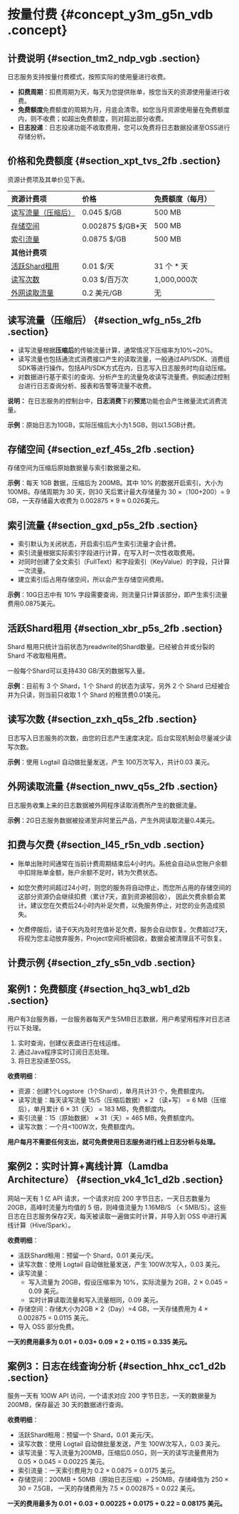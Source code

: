 # 按量付费 {#concept_y3m_g5n_vdb .concept}

## 计费说明 {#section_tm2_ndp_vgb .section}

日志服务支持按量付费模式，按照实际的使用量进行收费。

-   **扣费周期**：扣费周期为天，每天为您提供账单，按您当天的资源使用量进行收费。
-   **免费额度**免费额度的周期为月，月底会清零。如您当月资源使用量在免费额度内，则不收费；如超出免费额度，则对超出部分收费。
-   **日志投递**：日志投递功能不收取费用，您可以免费将日志数据投递至OSS进行存储分析。

## 价格和免费额度 {#section_xpt_tvs_2fb .section}

资源计费项及其单价见下表。

|资源计费项|价格|免费额度（每月）|
|:----|:-|:-------|
|[读写流量（压缩后）](#)|0.045 $/GB|500 MB|
|[存储空间](#)|0.002875 $/GB\*天|500 MB|
|[索引流量](#)|0.0875 $/GB|500 MB|
|**其他计费项**|
|[活跃Shard租用](#)|0.01 $/天|31 个 \* 天|
|[读写次数](#section_zxh_q5s_2fb)|0.03 $/百万次|1,000,000次|
|[外网读取流量](#)|0.2 美元/GB|无|

## 读写流量（压缩后） {#section_wfg_n5s_2fb .section}

-   读写流量根据**压缩后**的传输流量计算，通常情况下压缩率为10%~20%。
-   读写流量也包括通流式消费接口产生的读取流量，一般通过API/SDK、消费组SDK等进行操作。包括API/SDK方式在内，日志写入日志服务时均自动压缩。
-   对数据进行基于索引的查询、分析产生的流量免收读写流量费。例如通过控制台进行日志查询分析、报表和告警等流量不收费。

**说明：** 在日志服务的控制台中，**日志消费**下的**预览**功能也会产生微量流式消费流量。

**示例**：原始日志为10GB，实际压缩后大小为1.5GB，则以1.5GB计费。

## 存储空间 {#section_ezf_45s_2fb .section}

存储空间为压缩后原始数据量与索引数据量之和。

**示例**：每天 1GB 数据，压缩后为 200MB。其中 10% 的数据开启索引，大小为 100MB。存储周期为 30 天，则30 天后累计最大存储量为 30 ×（100+200）= 9 GB，一天存储最大收费为 0.002875 × 9 ≈ 0.026美元。

## 索引流量 {#section_gxd_p5s_2fb .section}

-   索引默认为关闭状态，开启索引后产生索引流量才会计费。
-   索引流量根据实际索引字段进行计算，在写入时一次性收取费用。
-   对同时创建了全文索引（FullText）和字段索引（KeyValue）的字段，只计算一次流量。
-   建立索引后占用存储空间，所以会产生存储空间费用。

**示例**：10G日志中有 10% 字段需要查询，则流量只计算该部分，即产生索引流量费用0.0875美元。

## 活跃Shard租用 {#section_xbr_p5s_2fb .section}

Shard 租用只统计当前状态为readwrite的Shard数量。已经被合并或分裂的Shard 不收取租用费。

一般每个Shard可以支持430 GB/天的数据写入量。

**示例**：目前有 3 个 Shard，1 个 Shard 的状态为读写，另外 2 个 Shard 已经被合并为只读，则当前只收取 1 个 Shard 的租赁费0.01美元。

## 读写次数 {#section_zxh_q5s_2fb .section}

日志写入日志服务的次数，由您的日志产生速度决定。后台实现机制会尽量减少读写次数。

**示例**：使用 Logtail 自动做批量发送，产生 100万次写入，共计0.03 美元。

## 外网读取流量 {#section_nwv_q5s_2fb .section}

日志服务收集上来的日志数据被外网程序读取消费所产生的数据流量。

**示例**：2G日志服务数据被投递至非阿里云产品，产生外网读取流量0.4美元。

## 扣费与欠费 {#section_l45_r5n_vdb .section}

-   账单出账时间通常在当前计费周期结束后4小时内。系统会自动从您账户余额中扣除账单金额，账户余额不足时，转为欠费状态。

-   如您欠费时间超过24小时，则您的服务将自动停止，而您所占用的存储空间的这部分资源仍会继续扣费（累计7天，直到资源被回收）， 因此欠费余额会累计。建议您在欠费后24小时内补足欠费，以免服务停止，对您的业务造成损失。

-   欠费停服后，请于6天内及时充值补足欠费，服务会自动恢复。欠费超过7天，将视为您主动放弃服务，Project空间将被回收，数据会被清理且不可恢复。


## 计费示例 {#section_zfy_s5n_vdb .section}

## 案例1：免费额度 {#section_hq3_wb1_d2b .section}

用户有3台服务器，一台服务器每天产生5MB日志数据，用户希望用程序对日志进行以下处理。

1.  实时查询，创建仪表盘进行在线运维。
2.  通过Java程序实时订阅日志处理。
3.  将日志投递至OSS。

**收费明细**：

-   资源：创建1个Logstore（1个Shard），单月共计31 个，免费额度内。
-   读写流量：每天读写流量 15/5（压缩后数据）× 2 （读+写） = 6 MB（压缩后），单月累计 6 × 31（天） = 183 MB，免费额度内。
-   索引流量：15（原始数据） × 31（天）= 465 MB，免费额度内。
-   读写次数：一个月<100W次，免费额度内。

**用户每月不需要任何支出，就可免费使用日志服务进行线上日志分析与处理。**

## **案例2：实时计算+离线计算（Lamdba Architecture）** {#section_vk4_1c1_d2b .section}

网站一天有 1 亿 API 请求，一个请求对应 200 字节日志，一天日志数量为 20GB，高峰时流量为均值的 5 倍，则峰值流量为 1.16MB/S （< 5MB/S）。这些日志在日志服务保存2天，每天被读取一遍做实时计算，并导入到 OSS 中进行离线计算（Hive/Spark）。

**收费明细**：

-   活跃Shard租用：预留一个 Shard，0.01 美元/天。
-   读写次数：使用 Logtail 自动做批量发送，产生 100W次写入，0.03 美元。
-   读写流量：
    -   写入流量为 20GB，假设压缩率为 10%，实际流量为 2GB，2 × 0.045 = 0.09 美元。
    -   实时计算读取流量和写入流量相同，0.09 美元。
-   存储空间：存储大小为2GB × 2（Day）=4 GB，一天存储费用为 4 × 0.002875 = 0.0115 美元。
-   导入 OSS 部分免费。

**一天的费用最多为 0.01 + 0.03+ 0.09 × 2 + 0.115 = 0.335 美元。**

## 案例3：日志在线查询分析 {#section_hhx_cc1_d2b .section}

服务一天有 100W API 访问，一个请求对应 200 字节日志，一天的数据量为 200MB，保存最近 30 天的数据进行查询。

**收费明细**：

-   活跃Shard租用：预留一个 Shard，0.01 美元/天。
-   读写次数：使用 Logtail 自动做批量发送，产生 100W次写入，0.03 美元。
-   读写流量：写入流量为200MB，压缩后0.05G，则一天的读写流量费用为0.05 × 0.045 = 0.00225 美元。
-   索引流量：一天索引费用为 0.2 × 0.0875 = 0.0175 美元。
-   存储空间：200MB + 50MB（原始日志压缩）= 250MB，存储峰值为 250 × 30 = 7.5GB， 一天的存储费用为 7.5 × 0.002875 = 0.022 美元。

**一天的费用最多为 0.01 + 0.03 + 0.00225 + 0.0175 + 0.22 = 0.08175 美元。**

